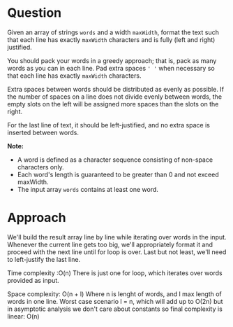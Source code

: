 # Question
Given an array of strings ```words``` and a width ```maxWidth```, format the text such that each line has exactly ```maxWidth``` characters and is fully (left and right) justified.

You should pack your words in a greedy approach; that is, pack as many words as you can in each line. 
Pad extra spaces ```' '``` when necessary so that each line has exactly ```maxWidth``` characters.

Extra spaces between words should be distributed as evenly as possible. 
If the number of spaces on a line does not divide evenly between words, the empty slots on the left will be assigned more spaces than the slots on the right.

For the last line of text, it should be left-justified, and no extra space is inserted between words.

**Note:**
* A word is defined as a character sequence consisting of non-space characters only.
* Each word's length is guaranteed to be greater than 0 and not exceed maxWidth.
* The input array ```words``` contains at least one word.

# Approach
We'll build the result array line by line while iterating over words in the input. Whenever the current line gets too big, we'll appropriately format it and proceed with the next line until for loop is over. Last but not least, we'll need to left-justify the last line.

Time complexity :O(n)
There is just one for loop, which iterates over words provided as input.

Space complexity: O(n + l)
Where n is lenght of words, and l max length of words in one line. Worst case scenario l = n, which will add up to O(2n) but in asymptotic analysis we don't care about constants so final complexity is linear: O(n)

